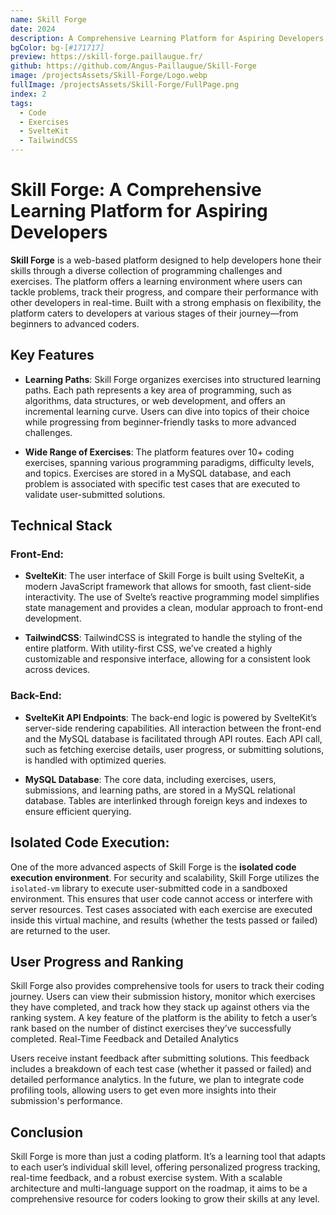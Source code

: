 ```yaml
---
name: Skill Forge
date: 2024
description: A Comprehensive Learning Platform for Aspiring Developers
bgColor: bg-[#171717]
preview: https://skill-forge.paillaugue.fr/
github: https://github.com/Angus-Paillaugue/Skill-Forge
image: /projectsAssets/Skill-Forge/Logo.webp
fullImage: /projectsAssets/Skill-Forge/FullPage.png
index: 2
tags:
  - Code
  - Exercises
  - SvelteKit
  - TailwindCSS
---
```


# Skill Forge: A Comprehensive Learning Platform for Aspiring Developers

**Skill Forge** is a web-based platform designed to help developers hone their skills through a diverse collection of programming challenges and exercises. The platform offers a learning environment where users can tackle problems, track their progress, and compare their performance with other developers in real-time. Built with a strong emphasis on flexibility, the platform caters to developers at various stages of their journey—from beginners to advanced coders.


## Key Features

 - **Learning Paths**: Skill Forge organizes exercises into structured learning paths. Each path represents a key area of programming, such as algorithms, data structures, or web development, and offers an incremental learning curve. Users can dive into topics of their choice while progressing from beginner-friendly tasks to more advanced challenges.

 -  **Wide Range of Exercises**: The platform features over 10+ coding exercises, spanning various programming paradigms, difficulty levels, and topics. Exercises are stored in a MySQL database, and each problem is associated with specific test cases that are executed to validate user-submitted solutions.


## Technical Stack


### Front-End:

 - **SvelteKit**: The user interface of Skill Forge is built using SvelteKit, a modern JavaScript framework that allows for smooth, fast client-side interactivity. The use of Svelte’s reactive programming model simplifies state management and provides a clean, modular approach to front-end development.

 - **TailwindCSS**: TailwindCSS is integrated to handle the styling of the entire platform. With utility-first CSS, we’ve created a highly customizable and responsive interface, allowing for a consistent look across devices.


### Back-End:

 - **SvelteKit API Endpoints**: The back-end logic is powered by SvelteKit’s server-side rendering capabilities. All interaction between the front-end and the MySQL database is facilitated through API routes. Each API call, such as fetching exercise details, user progress, or submitting solutions, is handled with optimized queries.

 - **MySQL Database**: The core data, including exercises, users, submissions, and learning paths, are stored in a MySQL relational database. Tables are interlinked through foreign keys and indexes to ensure efficient querying.


## Isolated Code Execution:

One of the more advanced aspects of Skill Forge is the **isolated code execution environment**. For security and scalability, Skill Forge utilizes the `isolated-vm` library to execute user-submitted code in a sandboxed environment. This ensures that user code cannot access or interfere with server resources. Test cases associated with each exercise are executed inside this virtual machine, and results (whether the tests passed or failed) are returned to the user.


## User Progress and Ranking

Skill Forge also provides comprehensive tools for users to track their coding journey. Users can view their submission history, monitor which exercises they have completed, and track how they stack up against others via the ranking system. A key feature of the platform is the ability to fetch a user’s rank based on the number of distinct exercises they’ve successfully completed.
Real-Time Feedback and Detailed Analytics

Users receive instant feedback after submitting solutions. This feedback includes a breakdown of each test case (whether it passed or failed) and detailed performance analytics. In the future, we plan to integrate code profiling tools, allowing users to get even more insights into their submission's performance.


## Conclusion

Skill Forge is more than just a coding platform. It’s a learning tool that adapts to each user’s individual skill level, offering personalized progress tracking, real-time feedback, and a robust exercise system. With a scalable architecture and multi-language support on the roadmap, it aims to be a comprehensive resource for coders looking to grow their skills at any level.
